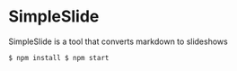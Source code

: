 SimpleSlide
===========

SimpleSlide is a tool that converts markdown to slideshows

`
$ npm install
$ npm start
`
